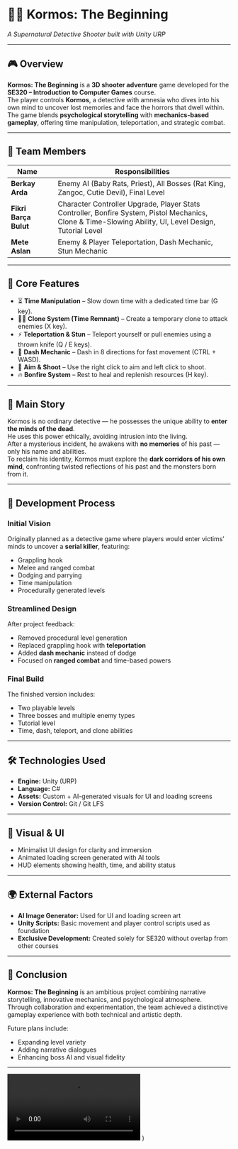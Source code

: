 # 🕵️‍♂️ Kormos: The Beginning  
*A Supernatural Detective Shooter built with Unity URP*

---

## 🎮 Overview
**Kormos: The Beginning** is a **3D shooter adventure** game developed for the **SE320 – Introduction to Computer Games** course.  
The player controls **Kormos**, a detective with amnesia who dives into his own mind to uncover lost memories and face the horrors that dwell within.  
The game blends **psychological storytelling** with **mechanics-based gameplay**, offering time manipulation, teleportation, and strategic combat.

---

## 👥 Team Members
| Name |  | Responsibilities |
|------|-------------|------------------|
| **Berkay Arda** |  | Enemy AI (Baby Rats, Priest), All Bosses (Rat King, Zangoc, Cutie Devil), Final Level |
| **Fikri Barça Bulut** |  | Character Controller Upgrade, Player Stats Controller, Bonfire System, Pistol Mechanics, Clone & Time-Slowing Ability, UI, Level Design, Tutorial Level |
| **Mete Aslan** |  | Enemy & Player Teleportation, Dash Mechanic, Stun Mechanic |

---

## 🧩 Core Features
- ⏳ **Time Manipulation** – Slow down time with a dedicated time bar (G key).  
- 🧍‍♂️ **Clone System (Time Remnant)** – Create a temporary clone to attack enemies (X key).  
- ⚡ **Teleportation & Stun** – Teleport yourself or pull enemies using a thrown knife (Q / E keys).  
- 💨 **Dash Mechanic** – Dash in 8 directions for fast movement (CTRL + WASD).  
- 🔫 **Aim & Shoot** – Use the right click to aim and left click to shoot.  
- 🔥 **Bonfire System** – Rest to heal and replenish resources (H key).  

---

## 📖 Main Story
Kormos is no ordinary detective — he possesses the unique ability to **enter the minds of the dead**.  
He uses this power ethically, avoiding intrusion into the living.  
After a mysterious incident, he awakens with **no memories** of his past — only his name and abilities.  
To reclaim his identity, Kormos must explore the **dark corridors of his own mind**, confronting twisted reflections of his past and the monsters born from it.

---

## 🧠 Development Process
### Initial Vision
Originally planned as a detective game where players would enter victims’ minds to uncover a **serial killer**, featuring:
- Grappling hook  
- Melee and ranged combat  
- Dodging and parrying  
- Time manipulation  
- Procedurally generated levels  

### Streamlined Design
After project feedback:
- Removed procedural level generation  
- Replaced grappling hook with **teleportation**  
- Added **dash mechanic** instead of dodge  
- Focused on **ranged combat** and time-based powers  

### Final Build
The finished version includes:
- Two playable levels  
- Three bosses and multiple enemy types  
- Tutorial level  
- Time, dash, teleport, and clone abilities  

---

## 🛠️ Technologies Used
- **Engine:** Unity (URP)  
- **Language:** C#  
- **Assets:** Custom + AI-generated visuals for UI and loading screens  
- **Version Control:** Git / Git LFS  

---

## 🎨 Visual & UI
- Minimalist UI design for clarity and immersion  
- Animated loading screen generated with AI tools  
- HUD elements showing health, time, and ability status  

---

## 🌍 External Factors
- **AI Image Generator:** Used for UI and loading screen art  
- **Unity Scripts:** Basic movement and player control scripts used as foundation  
- **Exclusive Development:** Created solely for SE320 without overlap from other courses  

---

## 🧾 Conclusion
**Kormos: The Beginning** is an ambitious project combining narrative storytelling, innovative mechanics, and psychological atmosphere.  
Through collaboration and experimentation, the team achieved a distinctive gameplay experience with both technical and artistic depth.  

Future plans include:
- Expanding level variety  
- Adding narrative dialogues  
- Enhancing boss AI and visual fidelity  

---
![Watch the video](https://berkayardaa.github.io/mywebsite/videos/v2.mp4)
)

